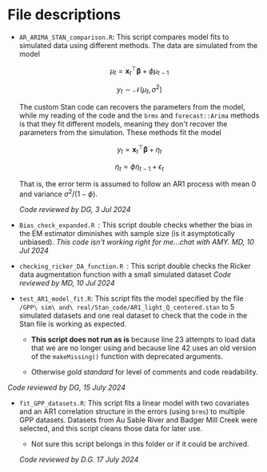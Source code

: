 # File descriptions

* `AR_ARIMA_STAN_comparison.R`: This script compares model fits to simulated data using different methods. The data are simulated from the model

  $$\mu_t = \boldsymbol x_t^\top \boldsymbol \beta + \phi \mu_{t-1}$$

  $$y_t \sim \mathcal{N}(\mu_t, \sigma^2)$$

  The custom Stan code can recovers the parameters from the model, while my reading of the code and the `brms` and `forecast::Arima` methods is that they fit different models, meaning they don't recover the parameters from the simulation. These methods fit the model

  $$y_t = \boldsymbol x_t^\top \boldsymbol \beta + \eta_{t}$$

  $$\eta_t = \phi \eta_{t-1} + \epsilon_t$$

  That is, the error term is assumed to follow an AR1 process with mean 0 and variance $\sigma^2 / (1 - \phi)$.

  *Code reviewed by DG, 3 Jul 2024*


* `Bias_check_expanded.R `: This script double checks whether the bias in the EM estimator diminishes with sample size (is it asymptotically unbiased). 
*This code isn't working right for me...chat with AMY. MD, 10 Jul 2024*

* `checking_ricker_DA_function.R `: This script double checks the Ricker data augmentation function with a small simulated dataset
  *Code reviewed by MD, 10 Jul 2024*
  
* `test_AR1_model_fit.R`: This script fits the model specified by the file `/GPP\ sim\ and\ real/Stan_code/AR1_light_Q_centered.stan` to 5 simulated datasets and one real dataset to check that the code in the Stan file is working as expected.

  - **This script does not run as is** because line 23 attempts to load data that we are no longer using and because line 42 uses an old version of the `makeMissing()` function with deprecated arguments.
  
  - Otherwise *gold standard* for level of comments and code readability.
  
*Code reviewed by DG, 15 July 2024*

* `fit_GPP_datasets.R`: This script fits a linear model with two covariates and an AR1 correlation structure in the errors (using `brms`) to multiple GPP datasets. Datasets from Au Sable River and Badger Mill Creek were selected, and this script cleans those data for later use.

  - Not sure this script belongs in this folder or if it could be archived.
  
  *Code reviewed by D.G. 17 July 2024*
  

